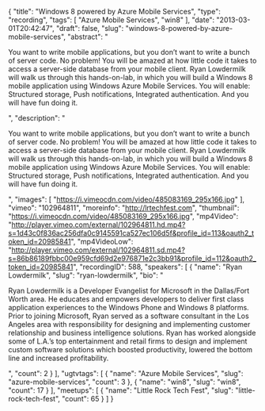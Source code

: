 {
  "title": "Windows 8 powered by Azure Mobile Services",
  "type": "recording",
  "tags": [
    "Azure Mobile Services",
    "win8"
  ],
  "date": "2013-03-01T20:42:47",
  "draft": false,
  "slug": "windows-8-powered-by-azure-mobile-services",
  "abstract": "<p>You want to write mobile applications, but you don’t want to write a bunch of server code. No problem! You will be amazed at how little code it takes to access a server-side database from your mobile client. Ryan Lowdermilk will walk us through this hands-on-lab, in which you will build a Windows 8 mobile application using Windows Azure Mobile Services. You will enable: Structured storage, Push notifications, Integrated authentication. And you will have fun doing it.</p>",
  "description": "<p>You want to write mobile applications, but you don’t want to write a bunch of server code. No problem! You will be amazed at how little code it takes to access a server-side database from your mobile client. Ryan Lowdermilk will walk us through this hands-on-lab, in which you will build a Windows 8 mobile application using Windows Azure Mobile Services. You will enable: Structured storage, Push notifications, Integrated authentication. And you will have fun doing it.</p>",
  "images": [
    "https://i.vimeocdn.com/video/485083169_295x166.jpg"
  ],
  "vimeo": "102964811",
  "moreinfo": "http://lrtechfest.com",
  "thumbnail": "https://i.vimeocdn.com/video/485083169_295x166.jpg",
  "mp4Video": "http://player.vimeo.com/external/102964811.hd.mp4?s=1d43c0f836ac256dfa0c9145591ca527ec106d5f&profile_id=113&oauth2_token_id=20985841",
  "mp4VideoLow": "http://player.vimeo.com/external/102964811.sd.mp4?s=86b86189fbbc00e959cfd69d2e976871e2c3bb91&profile_id=112&oauth2_token_id=20985841",
  "recordingID": 588,
  "speakers": [
    {
      "name": "Ryan Lowdermilk",
      "slug": "ryan-lowdermilk",
      "bio": "<p>Ryan Lowdermilk is a Developer Evangelist for Microsoft in the Dallas/Fort Worth area. He educates and empowers developers to deliver first class application experiences to the Windows Phone and Windows 8 platforms. Prior to joining Microsoft, Ryan served as a software consultant in the Los Angeles area with responsibility for designing and implementing customer relationship and business intelligence solutions. Ryan has worked alongside some of L.A.’s top entertainment and retail firms to design and implement custom software solutions which boosted productivity, lowered the bottom line and increased profitability.</p>",
      "count": 2
    }
  ],
  "ugtvtags": [
    {
      "name": "Azure Mobile Services",
      "slug": "azure-mobile-services",
      "count": 3
    },
    {
      "name": "win8",
      "slug": "win8",
      "count": 17
    }
  ],
  "meetups": [
    {
      "name": "Little Rock Tech Fest",
      "slug": "little-rock-tech-fest",
      "count": 65
    }
  ]
}